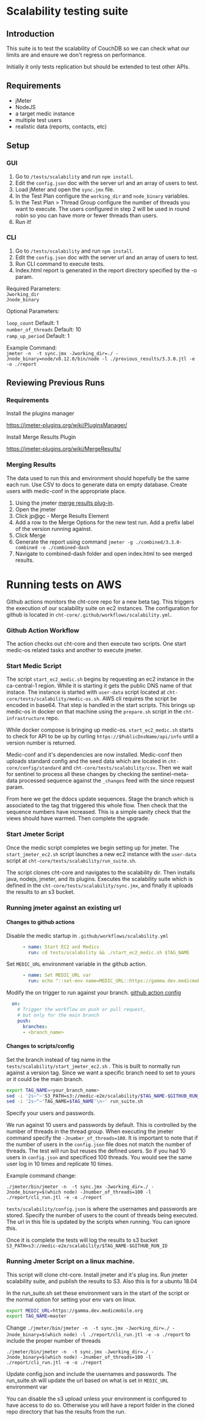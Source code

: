 # Scalability testing suite

## Introduction

This suite is to test the scalability of CouchDB so we can check what our limits are and ensure we don't regress on performance.

Initially it only tests replication but should be extended to test other APIs.

## Requirements

- jMeter
- NodeJS
- a target medic instance
- multiple test users
- realistic data (reports, contacts, etc) 

## Setup

### GUI
1. Go to `/tests/scalability` and run `npm install`.
2. Edit the `config.json` doc with the server url and an array of users to test.
3. Load jMeter and open the `sync.jmx` file.
4. In the Test Plan configure the `working_dir` and `node_binary` variables.
5. In the Test Plan > Thread Group configure the number of threads you want to execute. The users configured in step 2 will be used in round robin so you can have more or fewer threads than users.
6. Run it!

### CLI

1. Go to `/tests/scalability` and run `npm install`.
2. Edit the `config.json` doc with the server url and an array of users to test.
3. Run CLI command to execute tests.
4. Index.html report is generated in the report directory specified by the -o param. 


Required Parameters: </br>
`Jworking_dir`</br>
`Jnode_binary`

Optional Parameters:

`loop_count` Default: 1 </br>
`number_of_threads` Default: 10 </br>
`ramp_up_period` Default: 1

Example Command: </br>
`jmeter -n  -t sync.jmx -Jworking_dir=./ -Jnode_binary=node/v8.12.0/bin/node -l ./previous_results/3.3.0.jtl -e -o ./report`


## Reviewing Previous Runs

### Requirements

Install the plugins manager

https://jmeter-plugins.org/wiki/PluginsManager/

Install Merge Results Plugin

https://jmeter-plugins.org/wiki/MergeResults/

### Merging Results
The data used to run this and environment should hopefully be the same each run. Use CSV to docs to generate data on empty database. Create users with medic-conf in the appropriate place. 

1. Using the jmeter [merge results plug-in](https://jmeter-plugins.org/wiki/MergeResults/). 
2. Open the jmeter 
3. Click jp@gc - Merge Results Element
4. Add a row to the Merge Options for the new test run. Add a prefix label of the version running against.
5. Click Merge
6. Generate the report using command `jmeter -g ./combined/3.3.0-combined -o ./combined-dash`
7. Navigate to combined-dash folder and open index.html to see merged results. 



# Running tests on AWS

Github actions monitors the cht-core repo for a new beta tag. This triggers the execution of our scalability suite on ec2 instances.  The configuration for github is located in `cht-core/.github/workflows/scalability.yml`.

### Github Action Workflow

The action checks out cht-core and then execute two scripts. One start medic-os related tasks and another to execute jmeter.

### Start Medic Script

The script `start_ec2_medic.sh` begins by requesting an ec2 instance in the ca-central-1 region. While it is starting it gets the public DNS name of that instace. The instance is started with `user-data` script located at `cht-core/tests/scalability/medic-os.sh`. AWS cli requires the script be encoded in base64. That step is handled in the start scripts.  This brings up medic-os in docker on that machine using the `prepare.sh` script in the `cht-infrastructure` repo. 

While docker compose is bringing up medic-os. `start_ec2_medic.sh` starts to check for API to be up by curling  `https://$PublicDnsName/api/info` until a version number is returned. 

Medic-conf and it's dependencies are now installed. Medic-conf then uploads standard config and the seed data which are located in `cht-core/config/standard` and `cht-core/tests/scalability/csv`. Then we wait for sentinel to process all these changes by checking the sentinel-meta-data processed sequence against the `_changes`  feed with the since request param. 

From here we get the ddocs update sequences. Stage the branch which is associated to the tag that triggered this whole flow. Then check that the sequence numbers have increased. This is a simple sanity check that the views should have warmed. Then complete the upgrade. 

### Start Jmeter Script

Once the medic script completes we begin setting up for jmeter. The `start_jmeter_ec2.sh` script launches a new ec2 instance with the `user-data` script at `cht-core/tests/scalability/run_suite.sh`. 

The script clones cht-core and navigates to the scalability dir. Then installs java, nodejs, jmeter, and its plugins. Executes the scalability suite which is defined in the `cht-core/tests/scalability/sync.jmx`, and finally it uploads the results to an s3 bucket. 



### Running jmeter against an existing url

#### Changes to github actions

Disable the medic startup in `.github/workflows/scalability.yml`
``` yaml
      - name: Start EC2 and Medics
        run: cd tests/scalability && ./start_ec2_medic.sh $TAG_NAME
```

Set `MEDIC_URL` environment variable in the github action.
``` yaml
      - name: Set MEDIC_URL var
        run: echo "::set-env name=MEDIC_URL::https://gamma.dev.medicmobile.org"
```

Modify the on trigger to run against your branch. [github action config](https://docs.github.com/en/free-pro-team@latest/actions/reference/workflow-syntax-for-github-actions#example-using-multiple-events-with-activity-types-or-configuration)
``` yaml
  on:
    # Trigger the workflow on push or pull request,
    # but only for the main branch
    push:
      branches:
      - <branch_name>
```



#### Changes to scripts/config

Set the branch instead of tag name in the `tests/scalability/start_jmeter_ec2.sh` . This is built to normally run against a version tag. Since we want a specific branch need to set to yours or it could be the main branch. 

``` sh
export TAG_NAME=<your_branch_name>
sed -i '2s~^~'S3_PATH=s3://medic-e2e/scalability/$TAG_NAME-$GITHUB_RUN_ID'\n~' run_suite.sh
sed -i '2s~^~'TAG_NAME=$TAG_NAME'\n~' run_suite.sh
```

Specify your users and passwords. 

We run against 10 users and passwords by default. This is controlled by the number of threads in the thread group. When executing the jmeter command specify the `-Jnumber_of_threads=100`. It is important to note that if the number of users in the `config.json` file does not match the number of threads. The test will run but reuses the defined users. So if you had 10 users in `config.json` and specificed 100 threads. You would see the same user log in 10 times and replicate 10 times. 

Example command change:

`./jmeter/bin/jmeter -n  -t sync.jmx -Jworking_dir=./ -Jnode_binary=$(which node) -Jnumber_of_threads=100 -l ./report/cli_run.jtl -e -o ./report`


`tests/scalability/config.json` is where the usernames and passwords are stored. Specify the number of users to the count of threads being executed. The url in this file is updated by the scripts when running. You can ignore this. 

Once it is complete the tests will log the results to s3 bucket `S3_PATH=s3://medic-e2e/scalability/$TAG_NAME-$GITHUB_RUN_ID`



### Running Jmeter Script on a linux machine. 

This script will clone cht-core. Install jmeter and it's plug ins. Run jmeter scalability suite, and publish the results to S3. Also this is for a ubuntu 18.04

In the run_suite.sh set these environment vars in the start of the script or the normal option for setting your env vars on linux.

``` sh
export MEDIC_URL=https://gamma.dev.medicmobile.org
export TAG_NAME=master
```

Change `./jmeter/bin/jmeter -n  -t sync.jmx -Jworking_dir=./ -Jnode_binary=$(which node) -l ./report/cli_run.jtl -e -o ./report` to include the proper number of threads 

`./jmeter/bin/jmeter -n  -t sync.jmx -Jworking_dir=./ -Jnode_binary=$(which node) -Jnumber_of_threads=100 -l ./report/cli_run.jtl -e -o ./report`

Update config.json and include the usernames and passwords. The run_suite.sh will update the url based on what is set in `MEDIC_URL` environment var

You can disable the s3 upload unless your environment is configured to have access to do so. Otherwise you will have a report folder in the cloned repo directory that has the results from the run.  